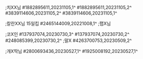 ;치XX님
#1882895611,20231105,1^
#1882895611,20231105,2^
#3839114606,20231105,2^
#3839114606,20231105,1^

;칼란XX님 15일킵
#2465144009,20221008,1^
;팹X님

;코X인
#137937074,20230730,3^
#137937074,20230730,2^
#248085399,20230730,2^
;말X
#4263700753,20230509,2^

;개X딱님
#2800693436,20230527,1^
#1925008192,20230527,1^
